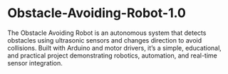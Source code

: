 # Obstacle-Avoiding-Robot-1.0
The Obstacle Avoiding Robot is an autonomous system that detects obstacles using ultrasonic sensors and changes direction to avoid collisions. Built with Arduino and motor drivers, it’s a simple, educational, and practical project demonstrating robotics, automation, and real-time sensor integration.
